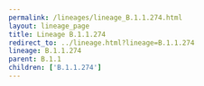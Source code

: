 ```yaml
---
permalink: /lineages/lineage_B.1.1.274.html
layout: lineage_page
title: Lineage B.1.1.274
redirect_to: ../lineage.html?lineage=B.1.1.274
lineage: B.1.1.274
parent: B.1.1
children: ['B.1.1.274']
---
```

